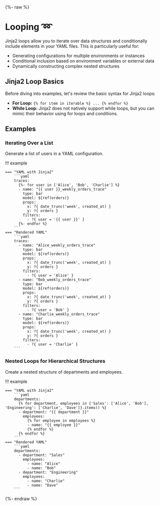 {%- raw %}
# Looping :loop:

Jinja2 loops allow you to iterate over data structures and conditionally include elements in your YAML files. This is particularly useful for:

- Generating configurations for multiple environments or instances
- Conditional inclusion based on environment variables or external data
- Dynamically constructing complex nested structures

## Jinja2 Loop Basics

Before diving into examples, let's review the basic syntax for Jinja2 loops:

- **For Loop:** `{% for item in iterable %} ... {% endfor %}`
- **While Loop:** Jinja2 does not natively support while loops, but you can mimic their behavior using for loops and conditions.

## Examples

### Iterating Over a List

Generate a list of users in a YAML configuration.

!!! example 

    === "YAML with Jinja2"
        ```yaml
        traces:
          {%- for user in ['Alice', 'Bob', 'Charlie'] %}
          - name: "{{ user }}_weekly_orders_trace"
            type: bar 
            model: ${ref(orders)}
            props:
              x: ?{ date_trunc('week', created_at) }
              y: ?{ orders }
            filters:
              - ?{ user = '{{ user }}' }
          {%- endfor %}
        ```
    === "Rendered YAML"
        ```yaml
        traces:
          - name: "Alice_weekly_orders_trace"
            type: bar 
            model: ${ref(orders)}
            props:
              x: ?{ date_trunc('week', created_at) }
              y: ?{ orders }
            filters:
              - ?{ user = 'Alice' }
          - name: "Bob_weekly_orders_trace"
            type: bar 
            model: ${ref(orders)}
            props:
              x: ?{ date_trunc('week', created_at) }
              y: ?{ orders }
            filters:
              - ?{ user = 'Bob' }
          - name: "Charlie_weekly_orders_trace"
            type: bar 
            model: ${ref(orders)}
            props:
              x: ?{ date_trunc('week', created_at) }
              y: ?{ orders }
            filters:
              - ?{ user = 'Charlie' }
        ```

### Nested Loops for Hierarchical Structures

Create a nested structure of departments and employees.

!!! example 

    === "YAML with Jinja2"
        ```yaml
        departments:
          {% for department, employees in {'Sales': ['Alice', 'Bob'], 'Engineering': ['Charlie', 'Dave']}.items() %}
          - department: "{{ department }}"
            employees:
              {% for employee in employees %}
              - name: "{{ employee }}"
              {% endfor %}
          {% endfor %}
        ```
    === "Rendered YAML"
        ```yaml
        departments:
          - department: "Sales"
            employees:
              - name: "Alice"
              - name: "Bob"
          - department: "Engineering"
            employees:
              - name: "Charlie"
              - name: "Dave"
        ```
{%- endraw %}